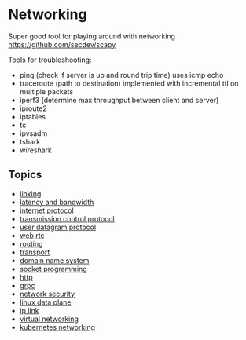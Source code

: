# Networking

Super good tool for playing around with networking https://github.com/secdev/scapy

Tools for troubleshooting:

- ping (check if server is up and round trip time) uses icmp echo
- traceroute (path to destination) implemented with incremental ttl on multiple
  packets
- iperf3 (determine max throughput between client and server)
- iproute2
- iptables
- tc
- ipvsadm
- tshark
- wireshark

## Topics

- [linking](./linking.md)
- [latency and bandwidth](./latency.md)
- [internet protocol](./ip.md)
- [transmission control protocol](./tcp.md)
- [user datagram protocol](./udp.md)
- [web rtc](./web-rtc.md)
- [routing](./routing.md)
- [transport](./transport.md)
- [domain name system](./dns.md)
- [socket programming](./socket.md)
- [http](./http.md)
- [grpc](./grpc.md)
- [network security](./security.md)
- [linux data plane](./linux-data-plane.md)
- [ip link](./ip-link.md)
- [virtual networking](./virtual-networking.md)
- [kubernetes networking](./kubernetes.md)
